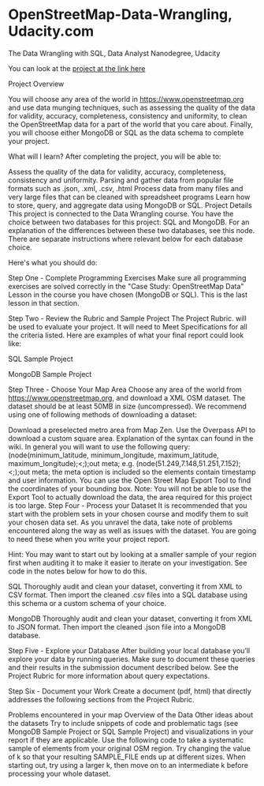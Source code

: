 # OpenStreetMap-Data-Wrangling, Udacity.com

The Data Wrangling with SQL, Data Analyst Nanodegree, Udacity

You can look at the [project at the link here](https://cdn.rawgit.com/FarnazMotamed/OpenStreetMap-Data-Wrangling/3237fd0f/Stockholm%2C%20python%20code/OpenStreetMap%2BStockholm.html)

Project Overview

You will choose any area of the world in https://www.openstreetmap.org and use data munging techniques, such as assessing the quality of the data for validity, accuracy, completeness, consistency and uniformity, to clean the OpenStreetMap data for a part of the world that you care about. Finally, you will choose either MongoDB or SQL as the data schema to complete your project.

What will I learn?
After completing the project, you will be able to:

Assess the quality of the data for validity, accuracy, completeness, consistency and uniformity.
Parsing and gather data from popular file formats such as .json, .xml, .csv, .html
Process data from many files and very large files that can be cleaned with spreadsheet programs
Learn how to store, query, and aggregate data using MongoDB or SQL.
Project Details
This project is connected to the Data Wrangling course. You have the choice between two databases for this project: SQL and MongoDB. For an explanation of the differences between these two databases, see this node. There are separate instructions where relevant below for each database choice.

Here's what you should do:

Step One - Complete Programming Exercises
Make sure all programming exercises are solved correctly in the "Case Study: OpenStreetMap Data" Lesson in the course you have chosen (MongoDB or SQL). This is the last lesson in that section.

Step Two - Review the Rubric and Sample Project
The Project Rubric. will be used to evaluate your project. It will need to Meet Specifications for all the criteria listed. Here are examples of what your final report could look like:

SQL Sample Project

MongoDB Sample Project

Step Three - Choose Your Map Area
Choose any area of the world from https://www.openstreetmap.org, and download a XML OSM dataset. The dataset should be at least 50MB in size (uncompressed). We recommend using one of following methods of downloading a dataset:

Download a preselected metro area from Map Zen.
Use the Overpass API to download a custom square area. Explanation of the syntax can found in the wiki. In general you will want to use the following query:(node(minimum_latitude, minimum_longitude, maximum_latitude, maximum_longitude);<;);out meta; e.g. (node(51.249,7.148,51.251,7.152);<;);out meta; the meta option is included so the elements contain timestamp and user information. You can use the Open Street Map Export Tool to find the coordinates of your bounding box. Note: You will not be able to use the Export Tool to actually download the data, the area required for this project is too large.
Step Four - Process your Dataset
It is recommended that you start with the problem sets in your chosen course and modify them to suit your chosen data set. As you unravel the data, take note of problems encountered along the way as well as issues with the dataset. You are going to need these when you write your project report.

Hint: You may want to start out by looking at a smaller sample of your region first when auditing it to make it easier to iterate on your investigation. See code in the notes below for how to do this.

SQL
Thoroughly audit and clean your dataset, converting it from XML to CSV format. Then import the cleaned .csv files into a SQL database using this schema or a custom schema of your choice.

MongoDB
Thoroughly audit and clean your dataset, converting it from XML to JSON format. Then import the cleaned .json file into a MongoDB database.

Step Five - Explore your Database
After building your local database you’ll explore your data by running queries. Make sure to document these queries and their results in the submission document described below. See the Project Rubric for more information about query expectations.

Step Six - Document your Work
Create a document (pdf, html) that directly addresses the following sections from the Project Rubric.

Problems encountered in your map
Overview of the Data
Other ideas about the datasets
Try to include snippets of code and problematic tags (see MongoDB Sample Project or SQL Sample Project) and visualizations in your report if they are applicable.
Use the following code to take a systematic sample of elements from your original OSM region. Try changing the value of k so that your resulting SAMPLE_FILE ends up at different sizes. When starting out, try using a larger k, then move on to an intermediate k before processing your whole dataset.
